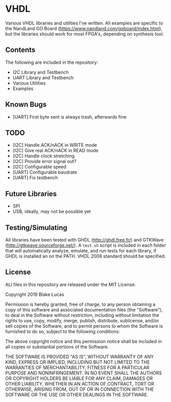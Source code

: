 # VHDL

Various VHDL libraries and utilities I've written. All examples are specific to the NandLand GO Board (<https://www.nandland.com/goboard/index.html>), but the libraries should work for most FPGA's, depending on synthesis tool.

## Contents

The following are included in the repository:

 - I2C Library and Testbench
 - UART Library and Testbench
 - Various Utilities
 - Examples

## Known Bugs

 - [UART] First byte sent is always trash, afterwards fine

## TODO

 - [I2C] Handle ACK/nACK in WRITE mode
 - [I2C] Give real ACK/nACK in READ mode
 - [I2C] Handle clock stretching
 - [I2C] Provide error signal out?
 - [I2C] Configurable speed
 - [UART] Configurable baudrate
 - [UART] Fix testbench

## Future Libraries

 - SPI
 - USB, ideally, may not be possible yet

## Testing/Simulating

All libraries have been tested with GHDL (<http://ghdl.free.fr/>) and GTKWave (<http://gtkwave.sourceforge.net/>). A `test.sh` script is included in each folder that will automatically analyze, emulate, and run tests for each library, if GHDL is installed an on the PATH. VHDL 2008 standard should be specified.

## License

ALl files in this repository are released under the MIT License:

Copyright 2019 Blake Lucas

Permission is hereby granted, free of charge, to any person obtaining a copy of this software and associated documentation files (the "Software"), to deal in the Software without restriction, including without limitation the rights to use, copy, modify, merge, publish, distribute, sublicense, and/or sell copies of the Software, and to permit persons to whom the Software is furnished to do so, subject to the following conditions:

The above copyright notice and this permission notice shall be included in all copies or substantial portions of the Software.

THE SOFTWARE IS PROVIDED "AS IS", WITHOUT WARRANTY OF ANY KIND, EXPRESS OR IMPLIED, INCLUDING BUT NOT LIMITED TO THE WARRANTIES OF MERCHANTABILITY, FITNESS FOR A PARTICULAR PURPOSE AND NONINFRINGEMENT. IN NO EVENT SHALL THE AUTHORS OR COPYRIGHT HOLDERS BE LIABLE FOR ANY CLAIM, DAMAGES OR OTHER LIABILITY, WHETHER IN AN ACTION OF CONTRACT, TORT OR OTHERWISE, ARISING FROM, OUT OF OR IN CONNECTION WITH THE SOFTWARE OR THE USE OR OTHER DEALINGS IN THE SOFTWARE.
